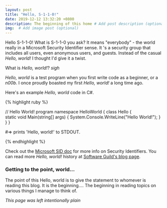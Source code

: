 ```yaml
---
layout: post
title: "Hello, S-1-1-0!"
date: 2019-12-12 13:32:20 +0800
description: The beginning of this home # Add post description (optional)
img:  # Add image post (optional)
---
```

Hello S-1-1-0! 
What is S-1-1-0 you ask? It means "everybody" - the world really in a Microsoft Security Identifier sense. It 's a security group that includes all users, even anonymous users, and guests. Instead of the casual _Hello, world!_ I thought I'd give it a twist. <BR>

What is _Hello, world!_? *sigh*

_Hello, world_ is a test program when you first write code as a beginner, or a _n00b_. I once proudly boasted my first _Hello, world!_ a long time ago. 

Here's an example _Hello, world_ code in C#.

{% highlight ruby %}

// Hello World! program
namespace HelloWorld
{
    class Hello {         
        static void Main(string[] args)
        {
            System.Console.WriteLine("Hello World!");
        }
    }
}

#=> prints 'Hello, world!' to STDOUT.

{% endhighlight %}

Check out the [Microsoft SID doc][ms-sid-docs] for more info on Security Identifiers. You can read more _Hello, world!_ history at [Software Guild's blog page][hello-world-history]. 

### Getting to the point, world...
The point of this Hello, world is to give the statement to whomever is reading this blog. It is the beginning.... The beginning in reading topics on various things I manage to think of. 

_This page was left intentionally plain_

[ms-sid-docs]: https://docs.microsoft.com/en-us/troubleshoot/windows-server/identity/security-identifiers-in-windows
[hello-world-history]:   https://www.thesoftwareguild.com/blog/the-history-of-hello-world/

